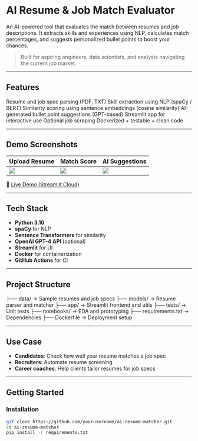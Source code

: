 #  AI Resume & Job Match Evaluator

An AI-powered tool that evaluates the match between resumes and job descriptions. It extracts skills and experiences using NLP, calculates match percentages, and suggests personalized bullet points to boost your chances.

> Built for aspiring engineers, data scientists, and analysts navigating the current job market.

---

## Features

 Resume and job spec parsing (PDF, TXT) 
 Skill extraction using NLP (spaCy / BERT) 
 Similarity scoring using sentence embeddings (cosine similarity) 
 AI-generated bullet point suggestions (GPT-based) 
 Streamlit app for interactive use 
 Optional job scraping 
 Dockerized + testable + clean code

---

## Demo Screenshots

| Upload Resume | Match Score | AI Suggestions |
|---------------|-------------|----------------|
| ![](screenshots/upload.png) | ![](screenshots/match.png) | ![](screenshots/suggestions.png) |

🔗 [Live Demo (Streamlit Cloud)](https://your-app-url.streamlit.app)

---

## Tech Stack

- **Python 3.10**
- **spaCy** for NLP
- **Sentence Transformers** for similarity
- **OpenAI GPT-4 API** (optional)
- **Streamlit** for UI
- **Docker** for containerization
- **GitHub Actions** for CI

---

## Project Structure
├── data/ → Sample resumes and job specs
├── models/ → Resume parser and matcher
├── app/ → Streamlit frontend and utils
├── tests/ → Unit tests
├── notebooks/ → EDA and prototyping
├── requirements.txt → Dependencies
├── Dockerfile → Deployment setup

---

## Use Case

- **Candidates**: Check how well your resume matches a job spec
- **Recruiters**: Automate resume screening
- **Career coaches**: Help clients tailor resumes for job specs

---

## Getting Started

###  Installation

```bash
git clone https://github.com/yourusername/ai-resume-matcher.git
cd ai-resume-matcher
pip install -r requirements.txt



